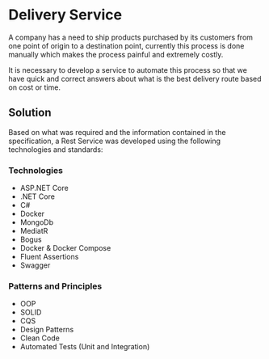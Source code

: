 # Delivery Service

A company has a need to ship products purchased by its customers from one point of origin to a destination point, currently this process is done manually which makes the process painful and extremely costly.

It is necessary to develop a service to automate this process so that we have quick and correct answers about what is the best delivery route based on cost or time.

## Solution
Based on what was required and the information contained in the specification, a Rest Service was developed using the following technologies and standards:

### Technologies
- ASP.NET Core
- .NET Core
- C#
- Docker
- MongoDb
- MediatR
- Bogus
- Docker & Docker Compose
- Fluent Assertions
- Swagger

### Patterns and Principles

- OOP
- SOLID
- CQS
- Design Patterns
- Clean Code
- Automated Tests (Unit and Integration)
